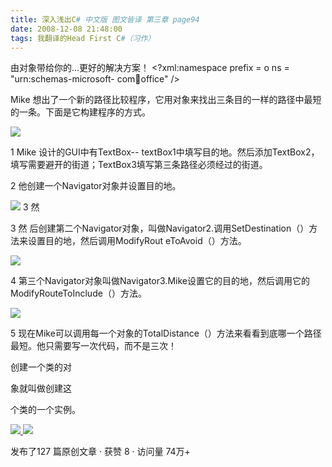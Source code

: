 ```yaml
---
title: 深入浅出C# 中文版 图文皆译 第三章 page94
date: 2008-12-08 21:48:00
tags: 我翻译的Head First C#（习作）
---
```

由对象带给你的...更好的解决方案！  <?xml:namespace prefix = o ns = "urn:schemas-microsoft-
com:office:office" />

Mike  想出了一个新的路径比较程序，它用对象来找出三条目的一样的路径中最短的一条。下面是它构建程序的方式。

![](https://p-blog.csdn.net/images/p_blog_csdn_net/cuipengfei1/EntryImages/20081208/%E6%88%AA%E5%9B%BE00.jpg)

1 Mike  设计的GUI中有TextBox--
textBox1中填写目的地。然后添加TextBox2，填写需要避开的街道；TextBox3填写第三条路径必须经过的街道。

2  他创建一个Navigator对象并设置目的地。

![](https://p-blog.csdn.net/images/p_blog_csdn_net/cuipengfei1/EntryImages/20081208/%E6%88%AA%E5%9B%BE01.jpg) 3  然

3  然  后创建第二个Navigator对象，叫做Navigator2.调用SetDestination（）方法来设置目的地，然后调用ModifyRout
eToAvoid（）方法。

![](https://p-blog.csdn.net/images/p_blog_csdn_net/cuipengfei1/EntryImages/20081208/%E6%88%AA%E5%9B%BE02.jpg)

4  第三个Navigator对象叫做Navigator3.Mike设置它的目的地，然后调用它的ModifyRouteToInclude（）方法。

![](https://p-blog.csdn.net/images/p_blog_csdn_net/cuipengfei1/EntryImages/20081208/%E6%88%AA%E5%9B%BE03.jpg)

5  现在Mike可以调用每一个对象的TotalDistance（）方法来看看到底哪一个路径最短。他只需要写一次代码，而不是三次！

创建一个类的对

象就叫做创建这

个类的一个实例。



[ ![](https://profile.csdnimg.cn/5/2/5/3_cuipengfei1)
![](https://g.csdnimg.cn/static/user-reg-year/1x/11.png)
](https://blog.csdn.net/cuipengfei1)



发布了127 篇原创文章  ·  获赞 8  ·  访问量 74万+

